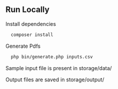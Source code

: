 ## Run Locally

Install dependencies

```bash
  composer install
```

Generate Pdfs

```bash
  php bin/generate.php inputs.csv
```

Sample input file is present in storage/data/ 

Output files are saved in storage/output/